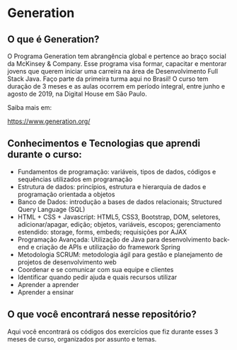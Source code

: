 # Generation

 <h2>O que é Generation?</h2>
 
   <p>O Programa Generation tem abrangência global e pertence ao braço social da McKinsey & Company. Esse programa visa
        formar, capacitar e
        mentorar jovens que querem iniciar uma carreira na área de Desenvolvimento Full Stack Java. Faço parte da
        primeira turma aqui no Brasil! O curso tem duração de 3 meses e as aulas ocorrem em período integral, entre
        junho e agosto de 2019, na Digital House em São Paulo.
    </p>
     <p>Saiba mais em:</p><a href="https://www.generation.org/">https://www.generation.org/</a>
     
   <h2>Conhecimentos e Tecnologias que aprendi durante o curso:</h2>
    <ul>
        <li>Fundamentos de programação: variáveis, tipos de dados, códigos e sequências utilizados em programação</li>
        <li>Estrutura de dados: princípios, estrutura e hierarquia de dados e programação orientada a objetos</li>
        <li>Banco de Dados: introdução a bases de dados relacionais; Structured Query Language (SQL)</li>
        <li>HTML + CSS + Javascript: HTML5, CSS3, Bootstrap, DOM, seletores, adicionar/apagar, edição; objetos,
            variáveis, escopos; gerenciamento estendido: storage, forms, embeds; requisições por AJAX</li>
        <li>Programação Avançada: Utilização de Java para desenvolvimento back-end e criação de APIs e utilização do
            framework Spring</li>
        <li>Metodologia SCRUM: metodologia ágil para gestão e planejamento de projetos de desenvolvimento web</li>
        <li>Coordenar e se comunicar com sua equipe e clientes</li>
        <li>Identificar quando pedir ajuda e quais recursos utilizar</li>
        <li>Aprender a aprender</li>
        <li>Aprender a ensinar</li>
    </ul>

   <h2>O que você encontrará nesse repositório?</h2>
    <p>Aqui você encontrará os códigos dos exercícios que fiz durante esses 3 meses de curso, organizados por assunto e temas.
    </p>
     
    
